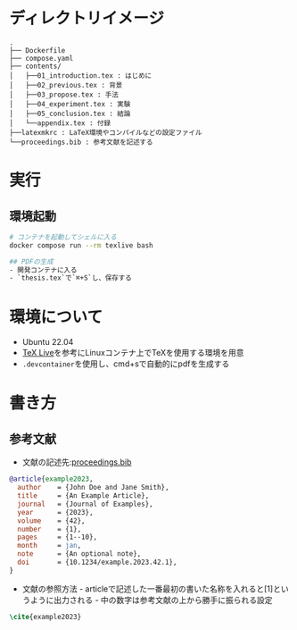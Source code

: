 # ディレクトリイメージ
```
.
├── Dockerfile
├── compose.yaml
├── contents/
│   ├──01_introduction.tex : はじめに
│   ├──02_previous.tex : 背景
│   ├──03_propose.tex : 手法
│   ├──04_experiment.tex : 実験
│   ├──05_conclusion.tex : 結論
│   └──appendix.tex : 付録
├──latexmkrc : LaTeX環境やコンパイルなどの設定ファイル
└──proceedings.bib : 参考文献を記述する
```

# 実行
## 環境起動
```bash
# コンテナを起動してシェルに入る
docker compose run --rm texlive bash

## PDFの生成
- 開発コンテナに入る
- `thesis.tex`で`⌘+S`し、保存する
```

# 環境について
- Ubuntu 22.04 
- [TeX Live](https://texwiki.texjp.org/?Linux%2FLinux%20Mint#texlive)を参考にLinuxコンテナ上でTeXを使用する環境を用意
- `.devcontainer`を使用し、cmd+sで自動的にpdfを生成する

# 書き方
## 参考文献
- 文献の記述先:[proceedings.bib](./proceedings.bib)
```bib
@article{example2023,
  author    = {John Doe and Jane Smith},
  title     = {An Example Article},
  journal   = {Journal of Examples},
  year      = {2023},
  volume    = {42},
  number    = {1},
  pages     = {1--10},
  month     = jan,
  note      = {An optional note},
  doi       = {10.1234/example.2023.42.1},
}
```
- 文献の参照方法
      - articleで記述した一番最初の書いた名称を入れると[1]というように出力される
      - 中の数字は参考文献の上から勝手に振られる設定
```tex
\cite{example2023}
```